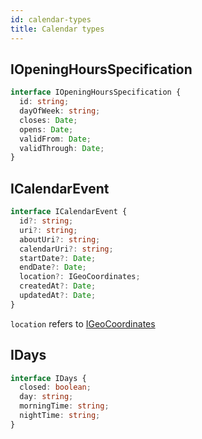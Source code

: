 ```yaml
---
id: calendar-types
title: Calendar types
---
```


## IOpeningHoursSpecification
```ts
interface IOpeningHoursSpecification {
  id: string;
  dayOfWeek: string;
  closes: Date;
  opens: Date;
  validFrom: Date;
  validThrough: Date;
}
```

## ICalendarEvent
```ts
interface ICalendarEvent {
  id?: string;
  uri?: string;
  aboutUri?: string;
  calendarUri?: string;
  startDate?: Date;
  endDate?: Date;
  location?: IGeoCoordinates;
  createdAt?: Date;
  updatedAt?: Date;
}
```

`location` refers to [IGeoCoordinates](place-types#igeocoordinates)

## IDays
```ts
interface IDays {
  closed: boolean;
  day: string;
  morningTime: string;
  nightTime: string;
}
```